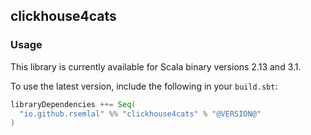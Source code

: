 ## clickhouse4cats

### Usage

This library is currently available for Scala binary versions 2.13 and 3.1.

To use the latest version, include the following in your `build.sbt`:

```scala
libraryDependencies ++= Seq(
  "io.github.rsemlal" %% "clickhouse4cats" % "@VERSION@"
)
```
